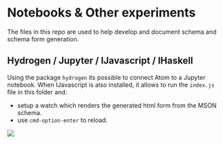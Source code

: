 # Notebooks & Other experiments

The files in this repo are used to help develop and document schema and schema form generation.

## Hydrogen / Jupyter / IJavascript / IHaskell

Using the package `hydrogen` its possible to connect Atom to a Jupyter notebook. When IJavascript is also installed, it allows to run the `index.js` file in this folder and:
 - setup a watch which renders the generated html form from the MSON schema.
 - use `cmd-option-enter` to reload.

![](https://meta.openintegrity.org/store/events/uploads/3e302a68166641ee511235bf5a660abe/image.png) 
